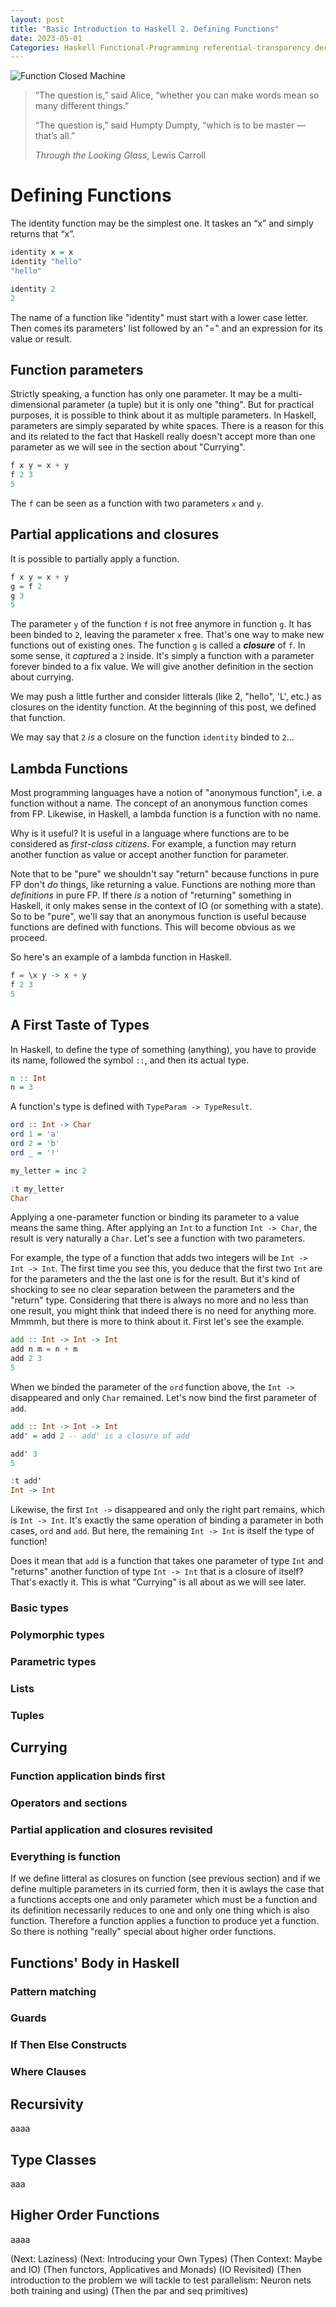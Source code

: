 ```yaml
---
layout: post
title: "Basic Introduction to Haskell 2. Defining Functions"
date: 2023-05-01
Categories: Haskell Functional-Programming referential-transparency declarative-language imperative-language pure-functional-language
---
```


![Function Closed Machine](https://bucephal.github.io/learn_Haskell/docs/assets/images/humpty_dumpty.jpg)

>“The question is,” said Alice, “whether you can make words mean so many different things.”
>
>“The question is,” said Humpty Dumpty, “which is to be master — that’s all.”
>
>_Through the Looking Glass_, Lewis Carroll

# Defining Functions

The identity function may be the simplest one. It taskes an “x” and simply returns that “x”.

```haskell
identity x = x
identity "hello"
"hello"

identity 2
2
```

The name of a function like "identity" must start with a lower case letter. Then comes its parameters' list followed by an "=" and an expression for its value or result. 

## Function parameters

Strictly speaking, a function has only one parameter. It may be a multi-dimensional parameter (a tuple) but it is only one "thing". But for practical purposes, it is possible to think about it as multiple parameters. In Haskell, parameters are simply separated by white spaces. There is a reason for this and its related to the fact that Haskell really doesn't accept more than one parameter as we will see in the section about "Currying".

```Haskell
f x y = x + y
f 2 3
5
```

The ```f``` can be seen as a function with two parameters ```x``` and ```y```.

## Partial applications and closures

It is possible to partially apply a function.

```Haskell
f x y = x + y
g = f 2
g 3
5
```
The parameter ```y``` of the function ```f``` is not free anymore in function ```g```. It has been binded to ```2```, leaving the parameter ```x``` free. That's one way to make new functions out of existing ones. The function ```g``` is called a **_closure_** of ```f```. In some sense, it _captured_ a ```2``` inside. It's simply a function with a parameter forever binded to a fix value. We will give another definition in the section about currying.

We may push a little further and consider litterals (like 2, "hello", 'L', etc.) as closures on the identity function. At the beginning of this post, we defined that function.

We may say that ```2``` _is_ a closure on the function ```identity``` binded to ```2```...

## Lambda Functions

Most programming languages have a notion of "anonymous function", i.e. a function without a name. The concept of an anonymous function comes from FP. Likewise, in Haskell, a lambda function is a function with no name.

Why is it useful? It is useful in a language where functions are to be considered as _first-class citizens_. For example, a function may return another function as value or accept another function for parameter. 

Note that to be "pure" we shouldn't say "return" because functions in pure FP don't _do_ things, like returning a value. Functions are nothing more than _definitions_ in pure FP. If there _is_ a notion of "returning" something in Haskell, it only makes sense in the context of IO (or something with a state). So to be "pure", we'll say that an anonymous function is useful because functions are defined with functions. This will become obvious as we proceed.

So here's an example of a lambda function in Haskell. 

```Haskell
f = \x y -> x + y
f 2 3
5
```

## A First Taste of Types

In Haskell, to define the type of something (anything), you have to provide its name, followed the symbol ```::```, and then its actual type.

```Haskell
n :: Int
n = 3
```

A function's type is defined with ```TypeParam -> TypeResult```.

```Haskell
ord :: Int -> Char
ord 1 = 'a'
ord 2 = 'b'
ord _ = '!'

my_letter = inc 2

:t my_letter
Char
```

Applying a one-parameter function or binding its parameter to a value means the same thing. After applying an ```Int``` to a function ```Int -> Char```, the result is very naturally a ```Char```. Let's see a function with two parameters.

For example, the type of a function that  adds two integers will be ```Int -> Int -> Int```. The first time you see this, you deduce that the first two ```Int``` are for the parameters and the the last one is for the result. But it's kind of shocking to see no clear separation between the parameters and the "return" type. Considering that there is always no more and no less than one result, you might think that indeed there is no need for anything more. Mmmmh, but there is more to think about it. First let's see the example.

```Haskell
add :: Int -> Int -> Int
add n m = n + m
add 2 3
5
```

When we binded the parameter of the ```ord``` function above, the ```Int ->``` disappeared and only ```Char``` remained. Let's now bind the first parameter of ```add```.

```Haskell
add :: Int -> Int -> Int
add' = add 2 -- add' is a closure of add

add' 3
5

:t add'
Int -> Int
```

Likewise, the first ```Int ->``` disappeared and only the right part remains, which is ```Int -> Int```. It's exactly the same operation of binding a parameter in both cases, ```ord``` and ```add```. But here, the remaining ```Int -> Int``` is itself the type of function! 

Does it mean that ```add``` is a function that takes one parameter of type ```Int``` and "returns" another function of type ```Int -> Int``` that is a closure of itself? That's exactly it. This is what "Currying" is all about as we will see later.

### Basic types

### Polymorphic types

### Parametric types

### Lists

### Tuples

## Currying

### Function application binds first

### Operators and sections

### Partial application and closures revisited

### Everything is function

If we define litteral as closures on function (see previous section) and if we define multiple parameters in its curried form, then it is awlays the case that a functions accepts one and only parameter which must be a function and its definition necessarily reduces to one and only one thing which is also function. Therefore a function applies a function to produce yet a function. So there is nothing "really" special about higher order functions. 

## Functions' Body in Haskell

### Pattern matching
### Guards
### If Then Else Constructs
### Where Clauses

## Recursivity

aaaa

## Type Classes

aaa

## Higher Order Functions

aaaa

(Next: Laziness)
(Next: Introducing your Own Types)
(Then Context: Maybe and IO)
(Then functors, Applicatives and Monads)
(IO Revisited)
(Then introduction to the problem we will tackle to test parallelism: Neuron nets both training and using)
(Then the par and seq primitives)
